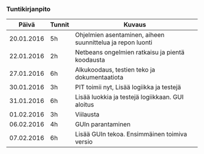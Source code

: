 ﻿### Tuntikirjanpito
Päivä | Tunnit | Kuvaus
--------------- | ----- | ------
20.01.2016 | 5h | Ohjelmien asentaminen, aiheen suunnittelua ja repon luonti
22.01.2016 | 2h | Netbeans ongelmien ratkaisu ja pientä koodausta
27.01.2016 | 6h | Alkukoodaus, testien teko ja dokumentaatiota
30.01.2016 | 3h | PIT toimii nyt, Lisää logiikka ja testejä
31.01.2016 | 6h | Lisää luokkia ja testejä logiikkaan. GUI aloitus
01.02.2016 | 3h | Viilausta
06.02.2016 | 4h | GUIn parantaminen
07.02.2016 | 6h | Lisää GUIn tekoa. Ensimmäinen toimiva versio
